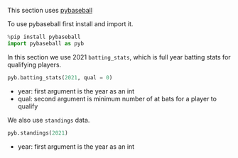 This section uses [pybaseball](https://github.com/jldbc/pybaseball#readme)

To use pybaseball first install and import it.

```python
%pip install pybaseball
import pybaseball as pyb
```
In this section we use 2021 `batting_stats`, which is full year batting stats for qualifying players.
```python
pyb.batting_stats(2021, qual = 0)
```
- year: first argument is the year as an int
- qual: second argument is minimum number of at bats for a player to qualify

We also use `standings` data.
```python
pyb.standings(2021)
```
- year: first argument is the year as an int
